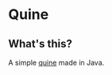 # Quine
## What's this?
A simple [quine](https://en.wikipedia.org/wiki/Quine_(computing)) made in Java.
